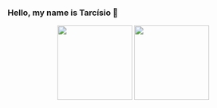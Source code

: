 ### Hello, my name is Tarcísio 👋

<div align="center">
  <a href="https://github.com/tarcisiopgs" style="text-decoration: none;">
    <img height="150px" src="https://github-readme-stats.vercel.app/api?username=tarcisiopgs&show_icons=true&theme=midnight-purple&include_all_commits=true&count_private=true" />
  </a>
  <a href="https://github.com/tarcisiopgs" style="text-decoration: none;">
    <img height="150px" src="https://github-readme-stats.vercel.app/api/top-langs/?username=tarcisiopgs&layout=compact&theme=midnight-purple" />
  </a>
</div>

